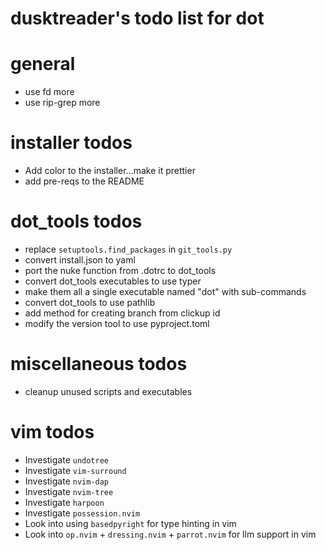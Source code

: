 # dusktreader's todo list for dot

# general

* use fd more
* use rip-grep more

# installer todos

* Add color to the installer...make it prettier
* add pre-reqs to the README


# dot_tools todos

* replace `setuptools.find_packages` in `git_tools.py`
* convert install.json to yaml
* port the nuke function from .dotrc to dot_tools
* convert dot_tools executables to use typer
* make them all a single executable named "dot" with sub-commands
* convert dot_tools to use pathlib
* add method for creating branch from clickup id
* modify the version tool to use pyproject.toml


# miscellaneous todos

* cleanup unused scripts and executables


# vim todos

* Investigate `undotree`
* Investigate `vim-surround`
* Investigate `nvim-dap`
* Investigate `nvim-tree`
* Investigate `harpoon`
* Investigate `possession.nvim`
* Look into using `basedpyright` for type hinting in vim
* Look into `op.nvim` + `dressing.nvim` + `parrot.nvim` for llm support in vim
